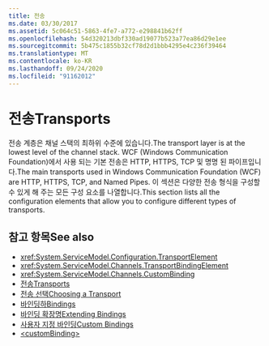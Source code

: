 ```yaml
---
title: 전송
ms.date: 03/30/2017
ms.assetid: 5c064c51-5863-4fe7-a772-e298841b62ff
ms.openlocfilehash: 54d320213dbf330ad19077b523a77ea86d29e1ee
ms.sourcegitcommit: 5b475c1855b32cf78d2d1bbb4295e4c236f39464
ms.translationtype: MT
ms.contentlocale: ko-KR
ms.lasthandoff: 09/24/2020
ms.locfileid: "91162012"
---
```

# <a name="transports"></a><span data-ttu-id="5e7cc-102">전송</span><span class="sxs-lookup"><span data-stu-id="5e7cc-102">Transports</span></span>

<span data-ttu-id="5e7cc-103">전송 계층은 채널 스택의 최하위 수준에 있습니다.</span><span class="sxs-lookup"><span data-stu-id="5e7cc-103">The transport layer is at the lowest level of the channel stack.</span></span> <span data-ttu-id="5e7cc-104">WCF (Windows Communication Foundation)에서 사용 되는 기본 전송은 HTTP, HTTPS, TCP 및 명명 된 파이프입니다.</span><span class="sxs-lookup"><span data-stu-id="5e7cc-104">The main transports used in Windows Communication Foundation (WCF) are HTTP, HTTPS, TCP, and Named Pipes.</span></span> <span data-ttu-id="5e7cc-105">이 섹션은 다양한 전송 형식을 구성할 수 있게 해 주는 모든 구성 요소를 나열합니다.</span><span class="sxs-lookup"><span data-stu-id="5e7cc-105">This section lists all the configuration elements that allow you to configure different types of transports.</span></span>  
  
## <a name="see-also"></a><span data-ttu-id="5e7cc-106">참고 항목</span><span class="sxs-lookup"><span data-stu-id="5e7cc-106">See also</span></span>

- <xref:System.ServiceModel.Configuration.TransportElement>
- <xref:System.ServiceModel.Channels.TransportBindingElement>
- <xref:System.ServiceModel.Channels.CustomBinding>
- [<span data-ttu-id="5e7cc-107">전송</span><span class="sxs-lookup"><span data-stu-id="5e7cc-107">Transports</span></span>](../../../wcf/feature-details/transports.md)
- [<span data-ttu-id="5e7cc-108">전송 선택</span><span class="sxs-lookup"><span data-stu-id="5e7cc-108">Choosing a Transport</span></span>](../../../wcf/feature-details/choosing-a-transport.md)
- [<span data-ttu-id="5e7cc-109">바인딩하</span><span class="sxs-lookup"><span data-stu-id="5e7cc-109">Bindings</span></span>](../../../wcf/bindings.md)
- [<span data-ttu-id="5e7cc-110">바인딩 확장명</span><span class="sxs-lookup"><span data-stu-id="5e7cc-110">Extending Bindings</span></span>](../../../wcf/extending/extending-bindings.md)
- [<span data-ttu-id="5e7cc-111">사용자 지정 바인딩</span><span class="sxs-lookup"><span data-stu-id="5e7cc-111">Custom Bindings</span></span>](../../../wcf/extending/custom-bindings.md)
- [\<customBinding>](custombinding.md)
